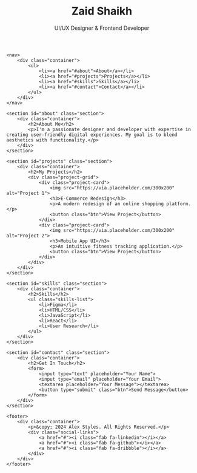 
<html lang="en">
<head>
    <meta charset="UTF-8">
    <meta name="viewport" content="width=device-width, initial-scale=1.0">
    <title>Zaid Shaikh - Portfolio</title>
    <link rel="stylesheet" href="styles.css">
    <link rel="stylesheet" href="https://cdnjs.cloudflare.com/ajax/libs/font-awesome/6.4.0/css/all.min.css">
</head>
<body>
    <header>
        <div class="container">
            <h1>Zaid Shaikh</h1>
            <p>UI/UX Designer & Frontend Developer</p>
        </div>
    </header>

    <nav>
        <div class="container">
            <ul>
                <li><a href="#about">About</a></li>
                <li><a href="#projects">Projects</a></li>
                <li><a href="#skills">Skills</a></li>
                <li><a href="#contact">Contact</a></li>
            </ul>
        </div>
    </nav>

    <section id="about" class="section">
        <div class="container">
            <h2>About Me</h2>
            <p>I'm a passionate designer and developer with expertise in creating user-friendly digital experiences. My goal is to blend aesthetics with functionality.</p>
        </div>
    </section>

    <section id="projects" class="section">
        <div class="container">
            <h2>My Projects</h2>
            <div class="project-grid">
                <div class="project-card">
                    <img src="https://via.placeholder.com/300x200" alt="Project 1">
                    <h3>E-Commerce Redesign</h3>
                    <p>A modern redesign of an online shopping platform.</p>
                    <button class="btn">View Project</button>
                </div>
                <div class="project-card">
                    <img src="https://via.placeholder.com/300x200" alt="Project 2">
                    <h3>Mobile App UI</h3>
                    <p>An intuitive fitness tracking application.</p>
                    <button class="btn">View Project</button>
                </div>
            </div>
        </div>
    </section>

    <section id="skills" class="section">
        <div class="container">
            <h2>Skills</h2>
            <ul class="skills-list">
                <li>Figma</li>
                <li>HTML/CSS</li>
                <li>JavaScript</li>
                <li>React</li>
                <li>User Research</li>
            </ul>
        </div>
    </section>

    <section id="contact" class="section">
        <div class="container">
            <h2>Get In Touch</h2>
            <form>
                <input type="text" placeholder="Your Name">
                <input type="email" placeholder="Your Email">
                <textarea placeholder="Your Message"></textarea>
                <button type="submit" class="btn">Send Message</button>
            </form>
        </div>
    </section>

    <footer>
        <div class="container">
            <p>&copy; 2024 Alex Styles. All Rights Reserved.</p>
            <div class="social-links">
                <a href="#"><i class="fab fa-linkedin"></i></a>
                <a href="#"><i class="fab fa-github"></i></a>
                <a href="#"><i class="fab fa-dribbble"></i></a>
            </div>
        </div>
    </footer>
</body>
</html>

